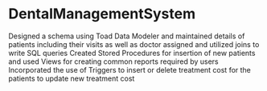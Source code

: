 # DentalManagementSystem
Designed a schema using Toad Data Modeler and maintained details of patients including their visits as well as doctor assigned and utilized joins to write SQL queries 
Created Stored Procedures for insertion of new patients and used Views for creating common reports required by users 
Incorporated the use of Triggers to insert or delete treatment cost for the patients to update new treatment cost 
